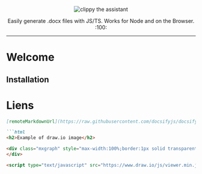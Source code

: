 <p align="center">
    <img alt="clippy the assistant" src="https://i.imgur.com/37uBGhO.gif">
</p>

<p align="center">
    Easily generate .docx files with JS/TS. Works for Node and on the Browser. :100:
</p>

---

# Welcome

## Installation

# Liens

```markdown
[remoteMarkdownUrl](https://raw.githubusercontent.com/docsifyjs/docsify/develop/docs/README.md)

```html
<h2>Example of draw.io image</h2>

<div class="mxgraph" style="max-width:100%;border:1px solid transparent;" data-mxgraph="{&quot;highlight&quot;:&quot;#0000ff&quot;,&quot;nav&quot;:true,&quot;resize&quot;:true,&quot;toolbar&quot;:&quot;zoom layers lightbox&quot;,&quot;edit&quot;:&quot;_blank&quot;,&quot;xml&quot;:&quot;&lt;mxfile host=\&quot;www.draw.io\&quot; modified=\&quot;2020-02-23T16:42:35.131Z\&quot; agent=\&quot;Mozilla/5.0 (Windows NT 10.0; Win64; x64; rv:72.0) Gecko/20100101 Firefox/72.0\&quot; etag=\&quot;Dt7rXLwg7bkRbxD4xmcn\&quot; version=\&quot;12.7.4\&quot; type=\&quot;google\&quot;&gt;&lt;diagram id=\&quot;R4xzoTvKoysvhnZwy38p\&quot; name=\&quot;Page-1\&quot;&gt;rZTPT4MwFID/Go5LRqtMr8OpF2PMDp47+kYbC23KQ2B/vcWWAdmWucQLee/re/3xtSGiadG+WGbEm+agIrLkbUSfIkIeVkv37UHnQUKoB7mV3KN4BFt5gABDX15LDtWsELVWKM0cZrosIcMZY9bqZl6212q+qmE5nIBtxtQp/ZQcRTgWWY38FWQuhpXj5NGPFGwoDiepBOO6mSC6iWhqtUYfFW0Kqnc3ePF9zxdGjxuzUOJfGu7RVJge6l0Dq8WS1JuPXbIIs3wzVYcDh81iNxhohETYGpb1eeMuOaJrgYVyWexCVhnvfS9bcEutw4xgEdqLW42PAtzDAV0A2s6VDA13wVk3WA15M7mCgMTE/sBYuPT8OPPoxQVBzQ2ayHVN7npNHxqrM6jcBtZXxO1Y9pVbXZf8vUYlSwj8H/xRMvdHzviLyRmBye0CXTq+4d+xyY+Abn4A&lt;/diagram&gt;&lt;/mxfile&gt;&quot;}">
</div>

<script type="text/javascript" src="https://www.draw.io/js/viewer.min.js"></script>```
